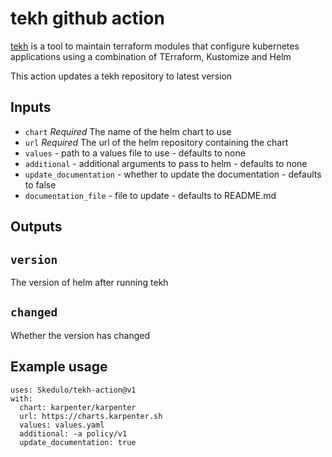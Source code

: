 # tekh github action

[tekh](https://github.com/Skedulo/tekh) is a tool to maintain terraform modules
that configure kubernetes applications using a combination of TErraform,
Kustomize and Helm

This action updates a tekh repository to latest version

## Inputs

* `chart` *Required* The name of the helm chart to use
* `url` *Required* The url of the helm repository containing the chart
* `values` - path to a values file to use - defaults to none
* `additional` - additional arguments to pass to helm - defaults to none
* `update_documentation` - whether to update the documentation - defaults to false
* `documentation_file` - file to update - defaults to README.md

## Outputs

## `version`

The version of helm after running tekh

## `changed`

Whether the version has changed

## Example usage

```
uses: Skedulo/tekh-action@v1
with:
  chart: karpenter/karpenter
  url: https://charts.karpenter.sh
  values: values.yaml
  additional: -a policy/v1
  update_documentation: true
```
